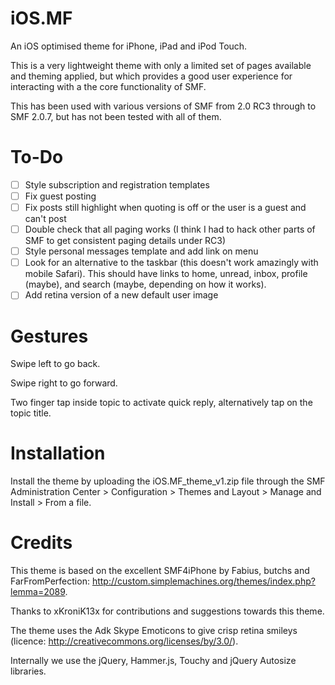 iOS.MF
==============

An iOS optimised theme for iPhone, iPad and iPod Touch.

This is a very lightweight theme with only a limited set of pages available and theming applied, but which provides a good user experience for interacting with a the core functionality of SMF.

This has been used with various versions of SMF from 2.0 RC3 through to SMF 2.0.7, but has not been tested with all of them.

To-Do
==============

- [ ] Style subscription and registration templates
- [ ] Fix guest posting
- [ ] Fix posts still highlight when quoting is off or the user is a guest and can't post
- [ ] Double check that all paging works (I think I had to hack other parts of SMF to get consistent paging details under RC3)
- [ ] Style personal messages template and add link on menu
- [ ] Look for an alternative to the taskbar (this doesn't work amazingly with mobile Safari). This should have links to home, unread, inbox, profile (maybe), and search (maybe, depending on how it works).
- [ ] Add retina version of a new default user image

Gestures
==============

Swipe left to go back.

Swipe right to go forward.

Two finger tap inside topic to activate quick reply, alternatively tap on the topic title.

Installation
==============

Install the theme by uploading the iOS.MF_theme_v1.zip file through the SMF Administration Center > Configuration > Themes and Layout > Manage and Install > From a file.

Credits
==============

This theme is based on the excellent SMF4iPhone by Fabius, butchs and FarFromPerfection: http://custom.simplemachines.org/themes/index.php?lemma=2089.

Thanks to xKroniK13x for contributions and suggestions towards this theme.

The theme uses the Adk Skype Emoticons to give crisp retina smileys (licence: http://creativecommons.org/licenses/by/3.0/).

Internally we use the jQuery, Hammer.js, Touchy and jQuery Autosize libraries.
